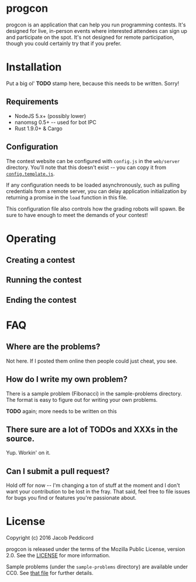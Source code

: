 progcon
=======

progcon is an application that can help you run programming contests. It's designed for live,
in-person events where interested attendees can sign up and participate on the spot. It's
not designed for remote participation, though you could certainly try that if you prefer.

Installation
============

Put a big ol' **TODO** stamp here, because this needs to be written. Sorry!

Requirements
------------

* NodeJS 5.x+ (possibly lower)
* nanomsg 0.5+ -- used for bot IPC
* Rust 1.9.0+ & Cargo

Configuration
-------------

The contest website can be configured with `config.js` in the `web/server` directory. You'll note
that this doesn't exist -- you can copy it from [`config.template.js`](web/server/config.template.js).

If any configuration needs to be loaded asynchronously, such as pulling credentials from
a remote server, you can delay application initialization by returning a promise in the `load`
function in this file.

This configuration file also controls how the grading robots will spawn. Be sure to have
enough to meet the demands of your contest!

Operating
=========

Creating a contest
------------------

Running the contest
-------------------

Ending the contest
------------------

FAQ
===

Where are the problems?
-----------------------

Not here. If I posted them online then people could just cheat, you see.

How do I write my own problem?
------------------------------

There is a sample problem (Fibonacci) in the sample-problems directory. The format is easy
to figure out for writing your own problems.

**TODO** again; more needs to be written on this

There sure are a lot of TODOs and XXXs in the source.
-----------------------------------------------------

Yup. Workin' on it.

Can I submit a pull request?
----------------------------

Hold off for now -- I'm changing a ton of stuff at the moment and I don't want your
contribution to be lost in the fray. That said, feel free to file issues for bugs you
find or features you're passionate about.

License
=======

Copyright (c) 2016 Jacob Peddicord

progcon is released under the terms of the Mozilla Public License, version 2.0.
See the [LICENSE](LICENSE) for more information.

Sample problems (under the `sample-problems` directory) are available under CC0.
See [that file](sample-problems/LICENSE) for further details.
